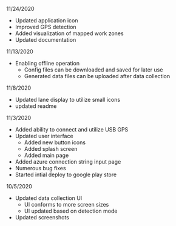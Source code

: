11/24/2020
- Updated application icon
- Improved GPS detection
- Added visualization of mapped work zones
- Updated documentation

11/13/2020
- Enabling offline operation
  - Config files can be downloaded and saved for later use
  - Generated data files can be uploaded after data collection

11/8/2020
- Updated lane display to utilize small icons
- updated readme

11/3/2020
- Added ability to connect and utilize USB GPS
- Updated user interface
  - Added new button icons
  - Added splash screen
  - Added main page
- Added azure connection string input page
- Numerous bug fixes
- Started intial deploy to google play store

10/5/2020
- Updated data collection UI
  - UI conforms to more screen sizes
  - UI updated based on detection mode
- Updated screenshots
